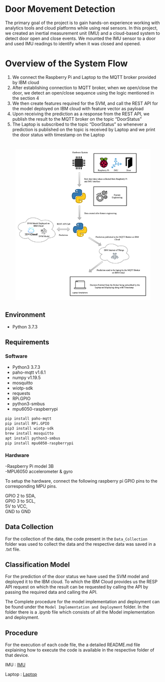 # Door Movement Detection

The primary goal of the project is to gain hands-on experience working with analytics tools and cloud platforms while using real sensors. In this project, we created an inertial measurement unit (IMU) and a cloud-based system to detect door open and close events. We mounted the IMU sensor to a door and used IMU readings to identify when it was closed and opened.

# Overview of the System Flow

1.	We connect the Raspberry Pi and Laptop to the MQTT broker provided by IBM cloud 
2.	After establishing connection to MQTT  broker, when we open/close the door, we detect an open/close sequence using the logic mentioned in the section 4
3.	We then create features required for the SVM, and call the REST  API for the model deployed on IBM cloud with feature vector as payload
4.	Upon receiving the prediction as a response from the REST API, we publish the result to the MQTT broker on the topic “DoorStatus”
5.	The Laptop is subscribed to the topic “DoorStatus” so whenever a prediction is published on the topic is received by  Laptop and we print the door status with timestamp on the Laptop

<h1 align="center">
    <img src="./imgs/System_Flow.png">
</h1>

## Environment
- Python 3.7.3

## Requirements
### Software
- Python3 3.7.3
- paho-mqtt v1.6.1
- numpy v1.19.5
- mosquitto 
- wiotp-sdk
- requests
- RPi.GPIO
- python3-smbus
- mpu6050-raspberrypi

```
pip install paho-mqtt
pip install RPi.GPIO
pip3 install wiotp-sdk
brew install mosquitto
apt install python3-smbus
pip install mpu6050-raspberrypi

```

### Hardware

-Raspberry Pi model 3B<br />
-MPU6050 accelerometer & gyro

To setup the hardware, connect the following raspberry pi GPIO pins to the corresponding MPU pins.

GPIO 2 to SDA, <br />
GPIO 3 to SCL, <br />
5V to VCC, <br />
GND to GND <br />

## Data Collection

For the collection of the data, the code present in the `Data_Collection` folder was used to collect the data and the respective data was saved in a .txt file.

## Classification Model

For the prediction of the door status we have used the SVM model and deployed it to the IBM cloud. To which the IBM Cloud provides us the RESP API request on which the result can be requested by calling the API by passing the required data and calling the API.

The Complete procedure for the model implementation and deployment can be found under the `Model Implementation and Deployment` folder. In the folder there is a .ipynb file which consists of all the Model implementation and deployment.

## Procedure
For the execution of each code file, the  a detailed README.md file explaining how to execute the code is available in the respective folder of that device.

IMU : [IMU](./IMU)

Laptop : [Laptop](./Laptop)